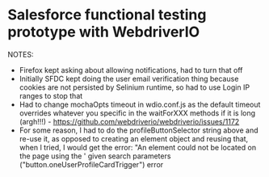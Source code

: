# Salesforce functional testing prototype with WebdriverIO


NOTES:
- Firefox kept asking about allowing notifications, had to turn that off
- Initially SFDC kept doing the user email verification thing because cookies are not persisted by Selinium runtime, so
  had to use Login IP ranges to stop that
- Had to change mochaOpts timeout in wdio.conf.js as the default timeout overrides whatever you specific in the
  waitForXXX methods if it is long (argh!!!) - https://github.com/webdriverio/webdriverio/issues/1172
- For some reason, I had to do the profileButtonSelector string above and re-use it, as opposed to creating an element
  object and reusing that, when I tried, I would get the error: "An element could not be located on the page using the '
  given search parameters ("button.oneUserProfileCardTrigger") error
